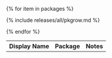 <table>
<tr>
  <th>Display Name</th>
  <th>Package</th>
  <th>Notes</th>
</tr>
<tbody id="myTable">
{% for item in packages %}

{% include releases/all/pkgrow.md %}

{% endfor %}
</tbody>
</table>